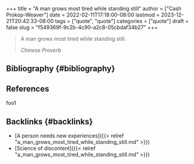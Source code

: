 +++
title = "A man grows most tired while standing still"
author = ["Cash Prokop-Weaver"]
date = 2022-02-11T17:18:00-08:00
lastmod = 2023-12-21T20:42:33-08:00
tags = ["quote", "quote"]
categories = ["quote"]
draft = false
slug = "f549369f-9c2b-4c90-a2c8-05cbdaf34b27"
+++

> A man grows most tired while standing still.
>
> _Chinese Proverb_


## Bibliography {#bibliography}

## References

<style>.csl-entry{text-indent: -1.5em; margin-left: 1.5em;}</style><div class="csl-bib-body">
</div>

foo1


## Backlinks {#backlinks}

-   [A person needs new experiences]({{< relref "a_man_grows_most_tired_while_standing_still.md" >}})
-   [Science of discontent]({{< relref "a_man_grows_most_tired_while_standing_still.md" >}})
